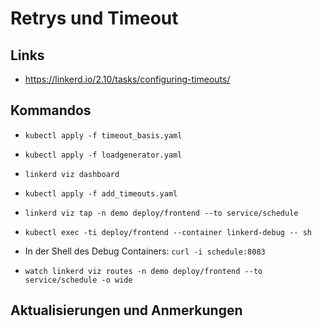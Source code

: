 # Retrys und Timeout

## Links

* https://linkerd.io/2.10/tasks/configuring-timeouts/ 
  
## Kommandos

* `kubectl apply -f timeout_basis.yaml`
* `kubectl apply -f loadgenerator.yaml` 
* `linkerd viz dashboard`
* `kubectl apply -f add_timeouts.yaml` 

* `linkerd viz tap -n demo deploy/frontend --to service/schedule` 

* `kubectl exec -ti deploy/frontend --container linkerd-debug -- sh`
* In der Shell des Debug Containers: `curl -i schedule:8083`

* `watch linkerd viz routes -n demo deploy/frontend --to service/schedule -o wide`

## Aktualisierungen und Anmerkungen
